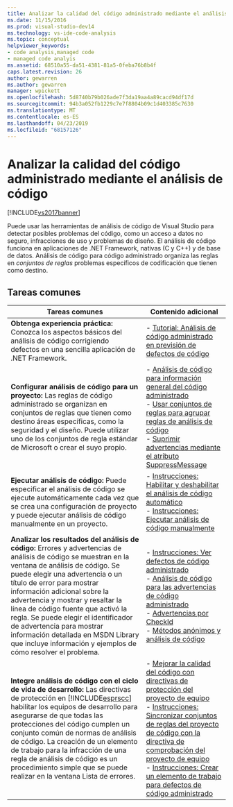 ```yaml
---
title: Analizar la calidad del código administrado mediante el análisis de código | Documentos de Microsoft
ms.date: 11/15/2016
ms.prod: visual-studio-dev14
ms.technology: vs-ide-code-analysis
ms.topic: conceptual
helpviewer_keywords:
- code analysis,managed code
- managed code analyis
ms.assetid: 68510a55-da51-4381-81a5-0feba76b8b4f
caps.latest.revision: 26
author: gewarren
ms.author: gewarren
manager: wpickett
ms.openlocfilehash: 5d8740b79b026ade7f3da19aa4a89cacd94df17d
ms.sourcegitcommit: 94b3a052fb1229c7e7f8804b09c1d403385c7630
ms.translationtype: MT
ms.contentlocale: es-ES
ms.lasthandoff: 04/23/2019
ms.locfileid: "68157126"
---
```

# <a name="analyzing-managed-code-quality-by-using-code-analysis"></a>Analizar la calidad del código administrado mediante el análisis de código
[!INCLUDE[vs2017banner](../includes/vs2017banner.md)]

Puede usar las herramientas de análisis de código de Visual Studio para detectar posibles problemas del código, como un acceso a datos no seguro, infracciones de uso y problemas de diseño. El análisis de código funciona en aplicaciones de .NET Framework, nativas (C y C++) y de base de datos. Análisis de código para código administrado organiza las reglas en *conjuntos de reglas* problemas específicos de codificación que tienen como destino.  
  
## <a name="common-tasks"></a>Tareas comunes  
  
|Tareas comunes|Contenido adicional|  
|------------------|------------------------|  
|**Obtenga experiencia práctica:** Conozca los aspectos básicos del análisis de código corrigiendo defectos en una sencilla aplicación de .NET Framework.|-   [Tutorial: Análisis de código administrado en previsión de defectos de código](../code-quality/walkthrough-analyzing-managed-code-for-code-defects.md)|  
|**Configurar análisis de código para un proyecto:** Las reglas de código administrado se organizan en conjuntos de reglas que tienen como destino áreas específicas, como la seguridad y el diseño. Puede utilizar uno de los conjuntos de regla estándar de Microsoft o crear el suyo propio.|-   [Análisis de código para información general del código administrado](../code-quality/code-analysis-for-managed-code-overview.md)<br />-   [Usar conjuntos de reglas para agrupar reglas de análisis de código](../code-quality/using-rule-sets-to-group-code-analysis-rules.md)<br />-   [Suprimir advertencias mediante el atributo SuppressMessage](../code-quality/suppress-warnings-by-using-the-suppressmessage-attribute.md)|  
|**Ejecutar análisis de código:** Puede especificar el análisis de código se ejecute automáticamente cada vez que se crea una configuración de proyecto y puede ejecutar análisis de código manualmente en un proyecto.|-   [Instrucciones: Habilitar y deshabilitar el análisis de código automático](../code-quality/how-to-enable-and-disable-automatic-code-analysis-for-managed-code.md)<br />-   [Instrucciones: Ejecutar análisis de código manualmente](../code-quality/how-to-run-code-analysis-manually-for-managed-code.md)|  
|**Analizar los resultados del análisis de código:** Errores y advertencias de análisis de código se muestran en la ventana de análisis de código. Se puede elegir una advertencia o un título de error para mostrar información adicional sobre la advertencia y mostrar y resaltar la línea de código fuente que activó la regla. Se puede elegir el identificador de advertencia para mostrar información detallada en MSDN Library que incluye información y ejemplos de cómo resolver el problema.|-   [Instrucciones: Ver defectos de código administrado](../code-quality/how-to-view-managed-code-defects.md)<br />-   [Análisis de código para las advertencias de código administrado](../code-quality/code-analysis-for-managed-code-warnings.md)<br />-   [Advertencias por CheckId](../code-quality/code-analysis-warnings-for-managed-code-by-checkid.md)<br />-   [Métodos anónimos y análisis de código](../code-quality/anonymous-methods-and-code-analysis.md)|  
|**Integre análisis de código con el ciclo de vida de desarrollo:** Las directivas de protección en [!INCLUDE[esprscc](../includes/esprscc-md.md)] habilitar los equipos de desarrollo para asegurarse de que todas las protecciones del código cumplen un conjunto común de normas de análisis de código. La creación de un elemento de trabajo para la infracción de una regla de análisis de código es un procedimiento simple que se puede realizar en la ventana Lista de errores.|-   [Mejorar la calidad del código con directivas de protección del proyecto de equipo](../code-quality/enhancing-code-quality-with-team-project-check-in-policies.md)<br />-   [Instrucciones: Sincronizar conjuntos de reglas del proyecto de código con la directiva de comprobación del proyecto de equipo](../code-quality/how-to-synchronize-code-project-rule-sets-with-team-project-check-in-policy.md)<br />-   [Instrucciones: Crear un elemento de trabajo para defectos de código administrado](../code-quality/how-to-create-a-work-item-for-a-managed-code-defect.md)|
